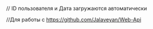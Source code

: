 // ID пользователя и Дата загружаются автоматически

//Для работы с https://github.com/Jalaveyan/Web-Api
